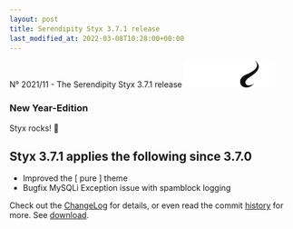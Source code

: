 ```yaml
---
layout: post
title: Serendipity Styx 3.7.1 release
last_modified_at: 2022-03-08T10:28:00+00:00
---
```


N° 2021/11 - The Serendipity Styx 3.7.1 release <img class="php8" src="/i/b/logo_php8_1.svg" alt="php8.1" width="160" height="48">

### New Year-Edition

Styx rocks! 🚀

## Styx 3.7.1 applies the following since 3.7.0

  - Improved the [ pure ] theme
  - Bugfix MySQLi Exception issue with spamblock logging

Check out the [ChangeLog](https://github.com/ophian/styx/blob/3.7.1/docs/NEWS) for details, or even read the commit [history](https://github.com/ophian/styx/commits/3.7.1) for more. See [download](https://github.com/ophian/styx/releases/tag/3.7.1).
